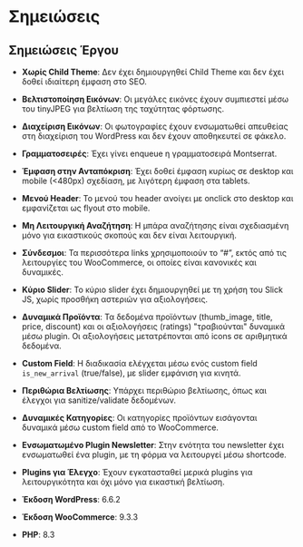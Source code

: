 # Σημειώσεις


## Σημειώσεις Έργου

- **Χωρίς Child Theme**: Δεν έχει δημιουργηθεί Child Theme και δεν έχει δοθεί ιδιαίτερη έμφαση στο SEO.
- **Βελτιστοποίηση Εικόνων**: Οι μεγάλες εικόνες έχουν συμπιεστεί μέσω του tinyJPEG για βελτίωση της ταχύτητας φόρτωσης.
- **Διαχείριση Εικόνων**: Οι φωτογραφίες έχουν ενσωματωθεί απευθείας στη διαχείριση του WordPress και δεν έχουν αποθηκευτεί σε φάκελο.
- **Γραμματοσειρές**: Έχει γίνει enqueue η γραμματοσειρά Montserrat.
- **Έμφαση στην Ανταπόκριση**: Έχει δοθεί έμφαση κυρίως σε desktop και mobile (<480px) σχεδίαση, με λιγότερη έμφαση στα tablets.
- **Μενού Header**: Το μενού του header ανοίγει με onclick στο desktop και εμφανίζεται ως flyout στο mobile.
- **Μη Λειτουργική Αναζήτηση**: Η μπάρα αναζήτησης είναι σχεδιασμένη μόνο για εικαστικούς σκοπούς και δεν είναι λειτουργική.
- **Σύνδεσμοι**: Τα περισσότερα links χρησιμοποιούν το “#”, εκτός από τις λειτουργίες του WooCommerce, οι οποίες είναι κανονικές και δυναμικές.
- **Κύριο Slider**: Το κύριο slider έχει δημιουργηθεί με τη χρήση του Slick JS, χωρίς προσθήκη αστεριών για αξιολογήσεις.
- **Δυναμικά Προϊόντα**: Τα δεδομένα προϊόντων (thumb_image, title, price, discount) και οι αξιολογήσεις (ratings) "τραβιούνται" δυναμικά μέσω plugin. Οι αξιολογήσεις μετατρέπονται από icons σε αριθμητικά δεδομένα.
- **Custom Field**: Η διαδικασία ελέγχεται μέσω ενός custom field `is_new_arrival` (true/false), με slider εμφάνιση για κινητά.
- **Περιθώρια Βελτίωσης**: Υπάρχει περιθώριο βελτίωσης, όπως και έλεγχοι για sanitize/validate δεδομένων.
- **Δυναμικές Κατηγορίες**: Οι κατηγορίες προϊόντων εισάγονται δυναμικά μέσω custom field από το WooCommerce.
- **Ενσωματωμένο Plugin Newsletter**: Στην ενότητα του newsletter έχει ενσωματωθεί ένα plugin, με τη φόρμα να λειτουργεί μέσω shortcode.
- **Plugins για Έλεγχο**: Έχουν εγκατασταθεί μερικά plugins για λειτουργικότητα και όχι μόνο για εικαστική βελτίωση.

- **Έκδοση WordPress**: 6.6.2
- **Έκδοση WooCommerce**: 9.3.3
- **PHP**: 8.3

